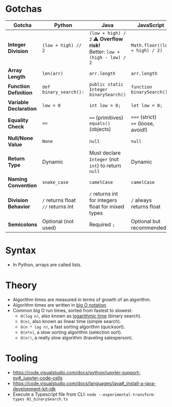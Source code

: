 # Gotchas 

| Gotcha                   | Python                                 | Java                                                                         | JavaScript                              |
| ------------------------ | -------------------------------------- | ---------------------------------------------------------------------------- | --------------------------------------- |
| **Integer Division**     | `(low + high) // 2`                    | `(low + high) / 2` ⚠️ **Overflow risk!**<br/>Better: `low + (high - low) / 2` | `Math.floor((low + high) / 2)`          |
| **Array Length**         | `len(arr)`                             | `arr.length`                                                                 | `arr.length`                            |
| **Function Definition**  | `def binary_search():`                 | `public static Integer binarySearch()`                                       | `function binarySearch()`               |
| **Variable Declaration** | `low = 0`                              | `int low = 0;`                                                               | `let low = 0;`                          |
| **Equality Check**       | `==`                                   | `==` (primitives)<br/>`equals()` (objects)                                   | `===` (strict)<br/>`==` (loose, avoid!) |
| **Null/None Value**      | `None`                                 | `null`                                                                       | `null`                                  |
| **Return Type**          | Dynamic                                | Must declare `Integer` (not `int`) to return `null`                          | Dynamic                                 |
| **Naming Convention**    | `snake_case`                           | `camelCase`                                                                  | `camelCase`                             |
| **Division Behavior**    | `/` returns float<br/>`//` returns int | `/` returns int for integers<br/>float for mixed types                       | `/` always returns float                |
| **Semicolons**           | Optional (not used)                    | Required `;`                                                                 | Optional but recommended `;`            |

# Syntax 

- In Python, arrays are called lists.

# Theory 

-  Algorithm times are measured in terms of growth of an algorithm.
-  Algorithm times are written in [big O notation](https://en.wikipedia.org/wiki/Big_O_notation).
-  Common big O run times, sorted from fastest to slowest:
   -  `O(log n)`, also known as [logarithmic time](https://en.wikipedia.org/wiki/Time_complexity#Logarithmic_time) (binary search).
   -  `O(n)`, also known as linear time (simple search).
   -  `O(n * log n)`, a fast sorting algorithm (quicksort).
   -  `O(n*n)`, a slow sorting algorithm (selection sort).
   -  `O(n!)`, a really slow algorithm (traveling salesperson).


# Tooling 

- https://code.visualstudio.com/docs/python/jupyter-support-py#_jupyter-code-cells
- https://code.visualstudio.com/docs/languages/java#_install-a-java-development-kit-jdk
- Execute a Typescript file from CLI: `node --experimental-transform-types 01_binarySearch.ts` 